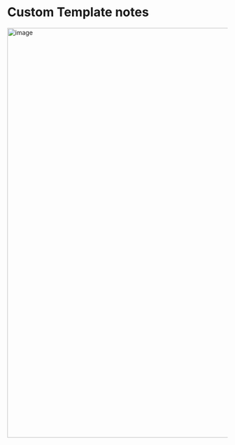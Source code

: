 # Custom Template notes

<img width="934" alt="image" src="https://github.com/user-attachments/assets/1ad18e7a-20a0-4d68-809a-4126dd4d8b01" />
